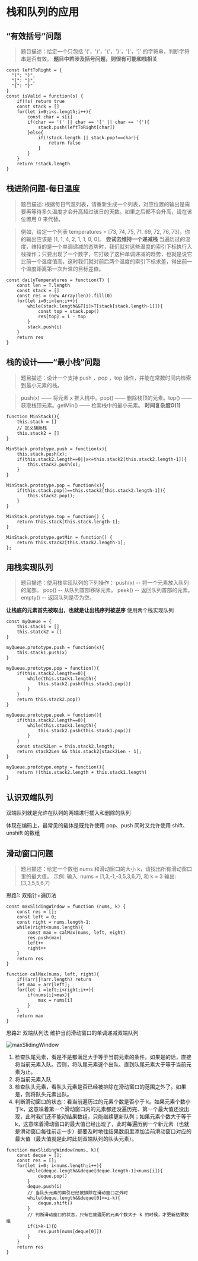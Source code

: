 # 栈和队列的应用
## “有效括号”问题
>题目描述：给定一个只包括 '('，')'，'{'，'}'，'['，']' 的字符串，判断字符串是否有效。
**题目中若涉及括号问题，则很有可能和栈相关**
```
const leftToRight = {
  "(": ")",
  "[": "]",
  "{": "}"
}
const isValid = function(s) {
    if(!s) return true
    const stack = []
    for(let i=0;i<s.length;i++){
        const char = s[i]
        if(char == '(' || char == '[' || char == '{'){
            stack.push(leftToRight[char])
        }else{
            if(!stack.length || stack.pop!==char){
                return false
            }
        }
    }
    return !stack.length
}
```
## 栈进阶问题-每日温度
>题目描述: 根据每日气温列表，请重新生成一个列表，对应位置的输出是需要再等待多久温度才会升高超过该日的天数。如果之后都不会升高，请在该位置用 0 来代替。

>例如，给定一个列表 temperatures = [73, 74, 75, 71, 69, 72, 76, 73]，你的输出应该是 [1, 1, 4, 2, 1, 1, 0, 0]。
**尝试去维持一个递减栈**
当遍历过的温度，维持的是一个单调递减的态势时，我们就对这些温度的索引下标执行入栈操作；只要出现了一个数字，它打破了这种单调递减的趋势，也就是说它比前一个温度值高，这时我们就对前后两个温度的索引下标求差，得出前一个温度距离第一次升温的目标差值。
```
const dailyTemperatures = function(T) {
    const len = T.length
    const stack = []
    const res = (new Array(len)).fill(0)
    for(let i=0;i<len;i++){
        while(stack.length&&T[i]>T[stack[stack.length-1]]){
            const top = stack.pop()
            res[top] = i - top
        }
        stack.push(i)
    }
    return res
}
```

## 栈的设计——“最小栈”问题
> 题目描述：设计一个支持 push ，pop ，top 操作，并能在常数时间内检索到最小元素的栈。

>push(x) —— 将元素 x 推入栈中。pop() —— 删除栈顶的元素。top() —— 获取栈顶元素。getMin() —— 检索栈中的最小元素。
**时间复杂度O(1)**
```
function MinStack(){
    this.stack = []
    // 定义辅助栈
    this.stack2 = []
}

MinStack.prototype.push = function(x){
    this.stack.push(x);
    if(this.stack2.length==0||x<=this.stack2[this.stack2.length-1]){
        this.stack2.push(x);
    }
}

MinStack.prototype.pop = function(x){
    if(this.stack.pop()==this.stack2[this.stack2.length-1]){
        this.stack2.pop();
    }
}

MinStack.prototype.top = function() {
    return this.stack[this.stack.length-1];
}

MinStack.prototype.getMin = function() {
    return this.stack2[this.stack2.length-1];
};

```

## 用栈实现队列
> 题目描述：使用栈实现队列的下列操作：
>push(x) -- 将一个元素放入队列的尾部。
>pop() -- 从队列首部移除元素。
>peek() -- 返回队列首部的元素。
>empty() -- 返回队列是否为空。

**让栈底的元素首先被取出，也就是让出栈序列被逆序**
使用两个栈实现队列
```
const myQueue = {
    this.stack1 = []
    this.statck2 = []
}

myQueue.prototype.push = function(x){
    this.stack1.push(x)
}

myQueue.prototype.pop = function(){
    if(this.stack2.length==0){
        while(this.stack1.length){
            this.stack2.push(this.stack1.pop())
        }
    }
    return this.stack2.pop()
}

myQueue.prototype.peek = function(){
    if(this.stack2.length==0){
        while(this.stack1.length){
            this.stack2.push(this.stack1.pop())
        }
    }
    const stack2Len = this.stack2.length;
    return stack2Len && this.stack2[stack2Len - 1];
}

myQueue.prototype.empty = function(){
    return !(this.stack2.length + this.stack1.length)
}
```

## 认识双端队列
双端队列就是允许在队列的两端进行插入和删除的队列

体现在编码上，最常见的载体是既允许使用 pop、push 同时又允许使用 shift、unshift 的数组
## 滑动窗口问题
> 题目描述：给定一个数组 nums 和滑动窗口的大小 k，请找出所有滑动窗口里的最大值。
> 示例: 输入: nums = [1,3,-1,-3,5,3,6,7], 和 k = 3 输出: [3,3,5,5,6,7]

思路1: 双指针+遍历法
```
const maxSlidingWindow = function (nums, k) {
    const res = [];
    const left = 0;
    const right = nums.length-1;
    while(right<nums.length){
        const max = calMax(nums, left, eight)
        res.push(max)
        left++
        right++
    }
    return res
}

function calMax(nums, left, right){
    if(!arr||!arr.length) return
    let max = arr[left];
    for(let i =left;i<right;i++){
        if(nums[i]>max){
            max = nums[i]
        }
    }
    return max
}
```
思路2: 双端队列法
维护当前滑动窗口的单调递减双端队列

![maxSlidingWindow](/maxSlidingWindow.png)

1. 检查队尾元素，看是不是都满足大于等于当前元素的条件。如果是的话，直接将当前元素入队。否则，将队尾元素逐个出队、直到队尾元素大于等于当前元素为止。
2. 将当前元素入队
3. 检查队头元素，看队头元素是否已经被排除在滑动窗口的范围之外了。如果是，则将队头元素出队。
4. 判断滑动窗口的状态：看当前遍历过的元素个数是否小于 k。如果元素个数小于k，这意味着第一个滑动窗口内的元素都还没遍历完、第一个最大值还没出现，此时我们还不能动结果数组，只能继续更新队列；如果元素个数大于等于k，这意味着滑动窗口的最大值已经出现了，此时每遍历到一个新元素（也就是滑动窗口每往前走一步）都要及时地往结果数组里添加当前滑动窗口对应的最大值（最大值就是此时此刻双端队列的队头元素）。

```
function maxSlidingWindow(nums, k){
    const deque = [];
    const res = [];
    for(let i=0; i<nums.length;i++){
        while(deque.length&&deque[deque.length-1]<nums[i]){
            deque.pop()
        }
        deque.push(i) 
        // 当队头元素的索引已经被排除在滑动窗口之外时
        while(deque.length&&deque[0]<=i-k){
            deque.shift()
        }
        // 判断滑动窗口的状态，只有在被遍历的元素个数大于 k 的时候，才更新结果数组
        if(i>k-1){Q
            res.push(nums[deque[0]])
        }
    }
    return res
}
```
